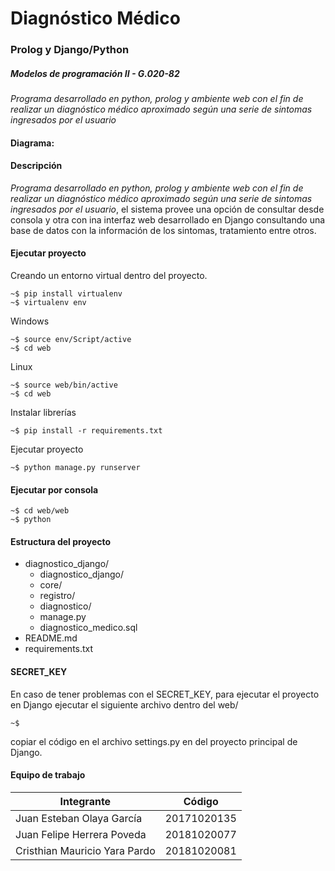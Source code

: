 # Diagnóstico Médico
### Prolog y Django/Python
##### Modelos de programación II - G.020-82
_Programa desarrollado en python, prolog y ambiente web con el fin de realizar un diagnóstico médico aproximado según una serie de sintomas ingresados por el usuario_

#### Diagrama:


#### Descripción
_Programa desarrollado en python, prolog y ambiente web con el fin de realizar un diagnóstico médico aproximado según una serie de sintomas ingresados por el usuario_, el sistema provee una opción de consultar desde consola y otra con ina interfaz web desarrollado en Django consultando una base de datos con la información de los sintomas, tratamiento entre otros.


#### Ejecutar proyecto
Creando un entorno virtual dentro del proyecto.
```
~$ pip install virtualenv
~$ virtualenv env
```
Windows
```
~$ source env/Script/active
~$ cd web
```
Linux
```
~$ source web/bin/active
~$ cd web
```
Instalar librerías
```
~$ pip install -r requirements.txt
```
Ejecutar proyecto
```
~$ python manage.py runserver
```

#### Ejecutar por consola
```
~$ cd web/web
~$ python

```

#### Estructura del proyecto
+ diagnostico_django/
    + diagnostico_django/
    + core/
    + registro/
    + diagnostico/
    + manage.py
    + diagnostico_medico.sql
+ README.md
+ requirements.txt


#### SECRET_KEY
En caso de tener problemas con el SECRET_KEY, para ejecutar el proyecto en Django
ejecutar el siguiente archivo dentro del web/
```
~$

```
copiar el código en el archivo settings.py en del proyecto principal de Django.


#### Equipo de trabajo

Integrante  | Código
------------- | -------------
Juan Esteban Olaya García | 20171020135
Juan Felipe Herrera Poveda | 20181020077
Cristhian Mauricio Yara Pardo | 20181020081
